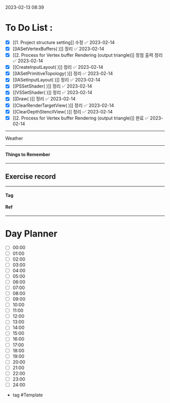 2023-02-13 08:39

# To Do List :

- [x] [[1. Project structure setting]] 수정 ✅ 2023-02-14
- [x] [[IASetVertexBuffers( )]] 정리 ✅ 2023-02-14
- [x] [[2. Process for Vertex buffer Rendering (output triangle)]] 정점 출력 정리 ✅ 2023-02-14
- [x] [[CreateInputLayout( )]] 정리 ✅ 2023-02-14
- [x] [[IASetPrimitiveTopology( )]] 정리 ✅ 2023-02-14
- [x] [[IASetInputLayout( )]] 정리 ✅ 2023-02-14
- [x] [[PSSetShader( )]] 정리 ✅ 2023-02-14
- [x] [[VSSetShader( )]] 정리 ✅ 2023-02-14
- [x] [[Draw( )]] 정리 ✅ 2023-02-14
- [x] [[ClearRenderTargetView( )]] 정리 ✅ 2023-02-14
- [x] [[ClearDepthStencilView( )]] 정리 ✅ 2023-02-14
- [x] [[2. Process for Vertex buffer Rendering (output triangle)]] 완료 ✅ 2023-02-14

---

Weather

---

#### Things to Remember

---

## Exercise record
---

#### Tag

#### Ref

---

# Day Planner

- [ ] 00:00 
- [ ] 01:00 
- [ ] 02:00 
- [ ] 03:00
- [ ] 04:00
- [ ] 05:00
- [ ] 06:00 
- [ ] 07:00 
- [ ] 08:00 
- [ ] 09:00 
- [ ] 10:00 
- [ ] 11:00 
- [ ] 12:00 
- [ ] 13:00 
- [ ] 14:00 
- [ ] 15:00 
- [ ] 16:00 
- [ ] 17:00 
- [ ] 18:00 
- [ ] 19:00 
- [ ] 20:00 
- [ ] 21:00 
- [ ] 22:00 
- [ ] 23:00 
- [ ] 24:00 

- tag
#Template